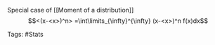Special case of [[Moment of a distribution]]
$$<(x-<x>)^n> =\int\limits_{\infty}^{\infty} (x-<x>)^n f(x)dx$$

Tags: #Stats 